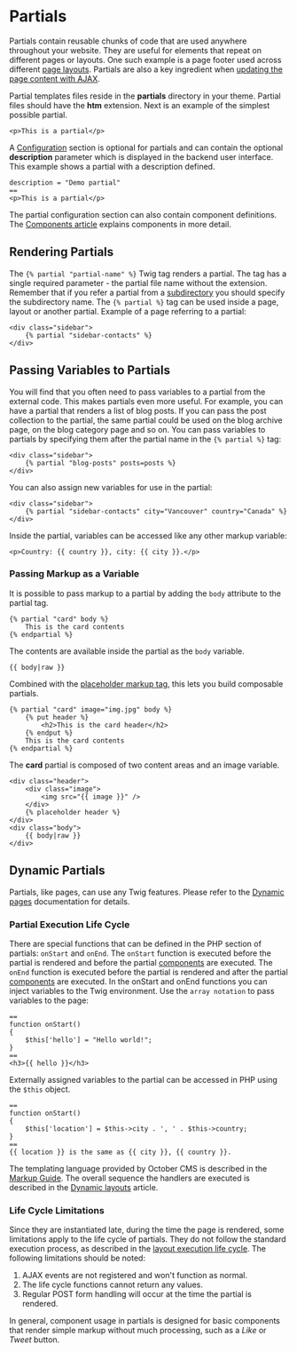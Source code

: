 # Partials

Partials contain reusable chunks of code that are used anywhere throughout your website. They are useful for elements that repeat on different pages or layouts. One such example is a page footer used across different [page layouts](layouts.md). Partials are also a key ingredient when [updating the page content with AJAX](../ajax/update-partials.md).

Partial templates files reside in the **partials** directory in your theme. Partial files should have the **htm** extension. Next is an example of the simplest possible partial.

```
<p>This is a partial</p>
```

A [Configuration](themes.md#oc-configuration-section) section is optional for partials and can contain the optional **description** parameter which is displayed in the backend user interface. This example shows a partial with a description defined.

```
description = "Demo partial"
==
<p>This is a partial</p>
```

The partial configuration section can also contain component definitions. The [Components article](components.md) explains components in more detail.

## Rendering Partials

The `{% partial "partial-name" %}` Twig tag renders a partial. The tag has a single required parameter - the partial file name without the extension. Remember that if you refer a partial from a [subdirectory](themes.md#oc-subdirectories) you should specify the subdirectory name. The `{% partial %}` tag can be used inside a page, layout or another partial. Example of a page referring to a partial:

```twig
<div class="sidebar">
    {% partial "sidebar-contacts" %}
</div>
```

<a id="oc-passing-variables-to-partials"></a>
## Passing Variables to Partials

You will find that you often need to pass variables to a partial from the external code. This makes partials even more useful. For example, you can have a partial that renders a list of blog posts. If you can pass the post collection to the partial, the same partial could be used on the blog archive page, on the blog category page and so on. You can pass variables to partials by specifying them after the partial name in the `{% partial %}` tag:

```twig
<div class="sidebar">
    {% partial "blog-posts" posts=posts %}
</div>
```

You can also assign new variables for use in the partial:

```twig
<div class="sidebar">
    {% partial "sidebar-contacts" city="Vancouver" country="Canada" %}
</div>
```

Inside the partial, variables can be accessed like any other markup variable:

```twig
<p>Country: {{ country }}, city: {{ city }}.</p>
```

### Passing Markup as a Variable

It is possible to pass markup to a partial by adding the `body` attribute to the partial tag.

```twig
{% partial "card" body %}
    This is the card contents
{% endpartial %}
```

The contents are available inside the partial as the `body` variable.

```twig
{{ body|raw }}
```

Combined with the [placeholder markup tag](../markup/tag-placeholder.md), this lets you build composable partials.

```twig
{% partial "card" image="img.jpg" body %}
    {% put header %}
        <h2>This is the card header</h2>
    {% endput %}
    This is the card contents
{% endpartial %}
```

The **card** partial is composed of two content areas and an image variable.

```twig
<div class="header">
    <div class="image">
        <img src="{{ image }}" />
    </div>
    {% placeholder header %}
</div>
<div class="body">
    {{ body|raw }}
</div>
```

<a id="oc-dynamic-partials"></a>
## Dynamic Partials

Partials, like pages, can use any Twig features. Please refer to the [Dynamic pages](pages.md#oc-dynamic-pages) documentation for details.

### Partial Execution Life Cycle

There are special functions that can be defined in the PHP section of partials: `onStart` and `onEnd`. The `onStart` function is executed before the partial is rendered and before the partial [components](components.md) are executed. The `onEnd` function is executed before the partial is rendered and after the partial [components](components.md) are executed. In the onStart and onEnd functions you can inject variables to the Twig environment. Use the `array notation` to pass variables to the page:

```
==
function onStart()
{
    $this['hello'] = "Hello world!";
}
==
<h3>{{ hello }}</h3>
```

Externally assigned variables to the partial can be accessed in PHP using the `$this` object.

```
==
function onStart()
{
    $this['location'] = $this->city . ', ' . $this->country;
}
==
{{ location }} is the same as {{ city }}, {{ country }}.
```

The templating language provided by October CMS is described in the [Markup Guide](../markup.md). The overall sequence the handlers are executed is described in the [Dynamic layouts](layouts.md#oc-dynamic-layouts) article.

### Life Cycle Limitations

Since they are instantiated late, during the time the page is rendered, some limitations apply to the life cycle of partials. They do not follow the standard execution process, as described in the [layout execution life cycle](layouts.md#oc-dynamic-layouts). The following limitations should be noted:

1. AJAX events are not registered and won't function as normal.
1. The life cycle functions cannot return any values.
1. Regular POST form handling will occur at the time the partial is rendered.

In general, component usage in partials is designed for basic components that render simple markup without much processing, such as a *Like* or *Tweet* button.

